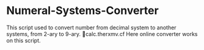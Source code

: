 # Numeral-Systems-Converter
This script used to convert number from decimal system to another systems, from 2-ary to 9-ary.
:paperclip:calc.therxmv.cf Here online converter works on this script.

